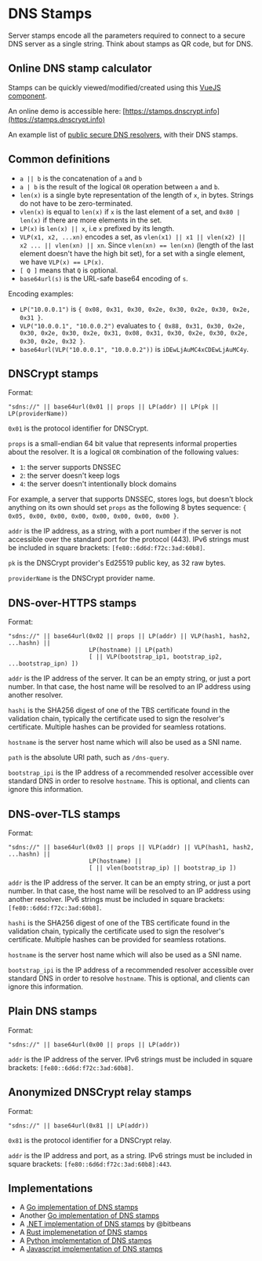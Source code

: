 # DNS Stamps

Server stamps encode all the parameters required to connect to a secure DNS server as a single string.
Think about stamps as QR code, but for DNS.

## Online DNS stamp calculator

Stamps can be quickly viewed/modified/created using this [VueJS component](https://github.com/jedisct1/vue-dnsstamp).

An online demo is accessible here: [https://stamps.dnscrypt.info](https://stamps.dnscrypt.info)

An example list of [public secure DNS resolvers](https://github.com/DNSCrypt/dnscrypt-resolvers/blob/master/v2/public-resolvers.md), with their DNS stamps.

## Common definitions

- `a || b` is the concatenation of `a` and `b`
- `a | b` is the result of the logical `OR` operation between `a` and `b`.
- `len(x)` is a single byte representation of the length of `x`, in bytes. Strings do not have to be zero-terminated.
- `vlen(x)` is equal to `len(x)` if `x` is the last element of a set, and `0x80 | len(x)` if there are more elements in the set.
- `LP(x)` is `len(x) || x`, i.e `x` prefixed by its length.
- `VLP(x1, x2, ...xn)` encodes a set, as `vlen(x1) || x1 || vlen(x2) || x2 ... || vlen(xn) || xn`. Since `vlen(xn) == len(xn)` (length of the last element doesn't have the high bit set), for a set with a single element, we have `VLP(x) == LP(x)`.
- `[ Q ]` means that `Q` is optional.
- `base64url(s)` is the URL-safe base64 encoding of `s`.

Encoding examples:

- `LP("10.0.0.1")` is `{ 0x08, 0x31, 0x30, 0x2e, 0x30, 0x2e, 0x30, 0x2e, 0x31 }`.
- `VLP("10.0.0.1", "10.0.0.2")` evaluates to `{ 0x88, 0x31, 0x30, 0x2e, 0x30, 0x2e, 0x30, 0x2e, 0x31, 0x08, 0x31, 0x30, 0x2e, 0x30, 0x2e, 0x30, 0x2e, 0x32 }`.
- `base64url(VLP("10.0.0.1", "10.0.0.2"))` is `iDEwLjAuMC4xCDEwLjAuMC4y`.

## DNSCrypt stamps

Format:

```text
"sdns://" || base64url(0x01 || props || LP(addr) || LP(pk || LP(providerName))
```

`0x01` is the protocol identifier for DNSCrypt.

`props` is a small-endian 64 bit value that represents informal properties about the resolver. It is a logical `OR` combination of the following values:

- `1`: the server supports DNSSEC
- `2`: the server doesn't keep logs
- `4`: the server doesn't intentionally block domains

For example, a server that supports DNSSEC, stores logs, but doesn't block anything on its own should set `props` as the following 8 bytes sequence: `{ 0x05, 0x00, 0x00, 0x00, 0x00, 0x00, 0x00, 0x00 }`.

`addr` is the IP address, as a string, with a port number if the server is not accessible over the standard port for the protocol (443). IPv6 strings must be included in square brackets: `[fe80::6d6d:f72c:3ad:60b8]`.

`pk` is the DNSCrypt provider's Ed25519 public key, as 32 raw bytes.

`providerName` is the DNSCrypt provider name.

## DNS-over-HTTPS stamps

Format:

```text
"sdns://" || base64url(0x02 || props || LP(addr) || VLP(hash1, hash2, ...hashn) ||
                       LP(hostname) || LP(path)
                       [ || VLP(bootstrap_ip1, bootstrap_ip2, ...bootstrap_ipn) ])
```

`addr` is the IP address of the server. It can be an empty string, or just a port number.
In that case, the host name will be resolved to an IP address using another resolver.

`hashi` is the SHA256 digest of one of the TBS certificate found in the validation chain,
typically the certificate used to sign the resolver's certificate. Multiple hashes can
be provided for seamless rotations.

`hostname` is the server host name which will also be used as a SNI name.

`path` is the absolute URI path, such as `/dns-query`.

`bootstrap_ipi` is the IP address of a recommended resolver accessible over standard DNS
in order to resolve `hostname`. This is optional, and clients can ignore this information.

## DNS-over-TLS stamps

Format:

```text
"sdns://" || base64url(0x03 || props || VLP(addr) || VLP(hash1, hash2, ...hashn) ||
                       LP(hostname) ||
                       [ || vlen(bootstrap_ip) || bootstrap_ip ])
```

`addr` is the IP address of the server. It can be an empty string, or just a port number.
In that case, the host name will be resolved to an IP address using another resolver. IPv6 strings must be included in square brackets: `[fe80::6d6d:f72c:3ad:60b8]`.

`hashi` is the SHA256 digest of one of the TBS certificate found in the validation chain,
typically the certificate used to sign the resolver's certificate.  Multiple hashes can
be provided for seamless rotations.

`hostname` is the server host name which will also be used as a SNI name.

`bootstrap_ipi` is the IP address of a recommended resolver accessible over standard DNS
in order to resolve `hostname`. This is optional, and clients can ignore this information.

## Plain DNS stamps

Format:

```text
"sdns://" || base64url(0x00 || props || LP(addr))
```

`addr` is the IP address of the server. IPv6 strings must be included in square brackets: `[fe80::6d6d:f72c:3ad:60b8]`.

## Anonymized DNSCrypt relay stamps

Format:

```text
"sdns://" || base64url(0x81 || LP(addr))
```

`0x81` is the protocol identifier for a DNSCrypt relay.

`addr` is the IP address and port, as a string. IPv6 strings must be included in square brackets: `[fe80::6d6d:f72c:3ad:60b8]:443`.

## Implementations

- A [Go implementation of DNS stamps](https://github.com/jedisct1/go-dnsstamps)
- Another [Go implementation of DNS stamps](https://github.com/ameshkov/dnsstamps)
- A [.NET implementation of DNS stamps](https://github.com/bitbeans/DnsCrypt.Toolbox/tree/master/DnsCrypt.Stamps) by @bitbeans
- A [Rust implemenetation of DNS stamps](https://github.com/jedisct1/rust-dnsstamps/)
- A [Python implementation of DNS stamps](https://github.com/chrisss404/python-dnsstamps)
- A [Javascript implementation of DNS stamps](https://github.com/rs/node-dnsstamp)
